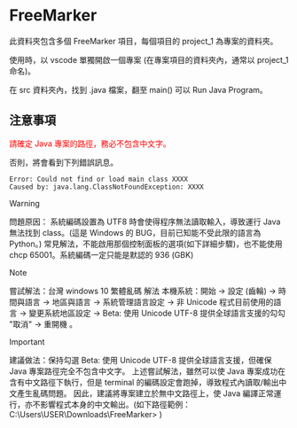 # FreeMarker

此資料夾包含多個 FreeMarker 項目，每個項目的 project_1 為專案的資料夾。

使用時，以 vscode 單獨開啟一個專案 (在專案項目的資料夾內，通常以 project_1 命名)。 

在 src 資料夾內，找到 .java 檔案，翻至 main() 可以 Run Java Program。

## 注意事項

<font color="red">請確定 Java 專案的路徑，務必不包含中文字。</font>

否則，將會看到下列錯誤訊息。

    Error: Could not find or load main class XXXX
    Caused by: java.lang.ClassNotFoundException: XXXX

> [!WARNING]
> 問題原因：
> 系統編碼設置為 UTF8 時會使得程序無法讀取輸入，導致運行 Java 無法找到 class。(這是 Windows 的 BUG，目前已知能不受此限的語言為 Python。)
> 常見解法，不能啟用那個控制面板的選項(如下詳細步驟)，也不能使用 chcp 65001。系統編碼一定只能是默認的 936 (GBK)

> [!NOTE]
> 嘗試解法：台灣 windows 10 繁體亂碼 解法
> 本機系統：開始 $\to$ 設定 (齒輪) $\to$ 時間與語言 $\to$ 地區與語言 $\to$ 系統管理語言設定 $\to$
> 非 Unicode 程式目前使用的語言 $\to$ 變更系統地區設定 $\to$ Beta: 使用 Unicode UTF-8 提供全球語言支援的勾勾 "取消" $\to$ 重開機 。

> [!IMPORTANT]
> 建議做法：保持勾選 Beta: 使用 Unicode UTF-8 提供全球語言支援，但確保 Java 專案路徑完全不包含中文字。
> 上述嘗試解法，雖然可以使 Java 專案成功在含有中文路徑下執行，但是 terminal 的編碼設定會跑掉，導致程式內讀取/輸出中文產生亂碼問題。
> 因此，建議將專案建立於無中文路徑上，使 Java 編譯正常運行，亦不影響程式本身的中文輸出。(如下路徑範例：C:\Users\USER\Downloads\FreeMarker> )

